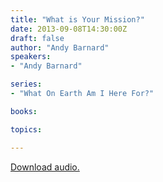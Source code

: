 ```yaml
---
title: "What is Your Mission?"
date: 2013-09-08T14:30:00Z
draft: false
author: "Andy Barnard"
speakers:
- "Andy Barnard"

series:
- "What On Earth Am I Here For?"

books:

topics:

---
```

[Download audio.](https://s3.amazonaws.com/highway/sermons/2013_09/08_What_is_Your_Mission.mp3)